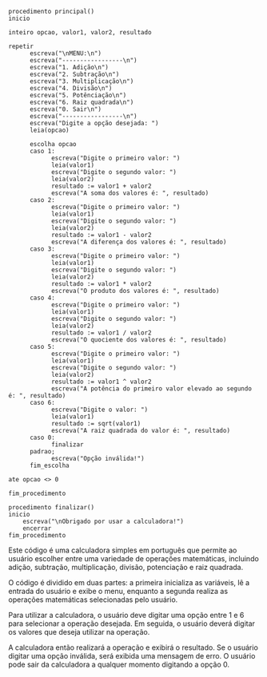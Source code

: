 ```portugol
procedimento principal()
inicio

inteiro opcao, valor1, valor2, resultado

repetir
      escreva("\nMENU:\n")
      escreva("-----------------\n")
      escreva("1. Adição\n")
      escreva("2. Subtração\n")
      escreva("3. Multiplicação\n")
      escreva("4. Divisão\n")
      escreva("5. Potênciação\n")
      escreva("6. Raiz quadrada\n")
      escreva("0. Sair\n")
      escreva("-----------------\n")
      escreva("Digite a opção desejada: ")
      leia(opcao)

      escolha opcao
      caso 1:
            escreva("Digite o primeiro valor: ")
            leia(valor1)
            escreva("Digite o segundo valor: ")
            leia(valor2)
            resultado := valor1 + valor2
            escreva("A soma dos valores é: ", resultado)
      caso 2:
            escreva("Digite o primeiro valor: ")
            leia(valor1)
            escreva("Digite o segundo valor: ")
            leia(valor2)
            resultado := valor1 - valor2
            escreva("A diferença dos valores é: ", resultado)
      caso 3:
            escreva("Digite o primeiro valor: ")
            leia(valor1)
            escreva("Digite o segundo valor: ")
            leia(valor2)
            resultado := valor1 * valor2
            escreva("O produto dos valores é: ", resultado)
      caso 4:
            escreva("Digite o primeiro valor: ")
            leia(valor1)
            escreva("Digite o segundo valor: ")
            leia(valor2)
            resultado := valor1 / valor2
            escreva("O quociente dos valores é: ", resultado)
      caso 5:
            escreva("Digite o primeiro valor: ")
            leia(valor1)
            escreva("Digite o segundo valor: ")
            leia(valor2)
            resultado := valor1 ^ valor2
            escreva("A potência do primeiro valor elevado ao segundo é: ", resultado)
      caso 6:
            escreva("Digite o valor: ")
            leia(valor1)
            resultado := sqrt(valor1)
            escreva("A raiz quadrada do valor é: ", resultado)
      caso 0:
            finalizar
      padrao;
            escreva("Opção inválida!")
      fim_escolha

ate opcao <> 0

fim_procedimento

procedimento finalizar()
inicio
    escreva("\nObrigado por usar a calculadora!")
    encerrar
fim_procedimento
```

Este código é uma calculadora simples em português que permite ao usuário escolher entre uma variedade de operações matemáticas, incluindo adição, subtração, multiplicação, divisão, potenciação e raiz quadrada. 

O código é dividido em duas partes: a primeira inicializa as variáveis, lê a entrada do usuário e exibe o menu, enquanto a segunda realiza as operações matemáticas selecionadas pelo usuário. 

Para utilizar a calculadora, o usuário deve digitar uma opção entre 1 e 6 para selecionar a operação desejada. Em seguida, o usuário deverá digitar os valores que deseja utilizar na operação. 

A calculadora então realizará a operação e exibirá o resultado. Se o usuário digitar uma opção inválida, será exibida uma mensagem de erro. O usuário pode sair da calculadora a qualquer momento digitando a opção 0.